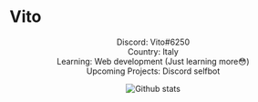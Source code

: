 # Vito

<center>
Discord: Vito#6250<br/>
Country: Italy<br/>
Learning: Web development (Just learning more😳)<br/>
Upcoming Projects: Discord selfbot

![Github stats](https://github-readme-stats.vercel.app/api?username=MynameIsVito&show_icons=true&theme=tokyonight)
</center>
